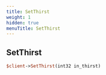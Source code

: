 ```yaml
---
title: SetThirst
weight: 1
hidden: true
menuTitle: SetThirst
---
```

## SetThirst
```perl
$client->SetThirst(int32 in_thirst)
```